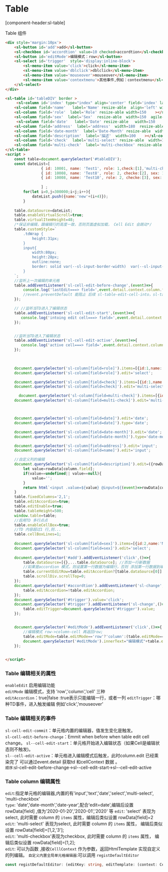 # Table

[component-header:sl-table]

Table 组件 

```html preview
<div style='margin:10px'>
    <sl-button id='add'>add</sl-button>
    <sl-checkbox id='accordtion' value=10 checked>accordtion</sl-checkbox>
    <sl-button id='editMode'>编辑模式：row</sl-button>
    <sl-select id='trigger'  style='display:inline-block'>
        <sl-menu-item value='click'>click</sl-menu-item>
        <sl-menu-item value='dblclick'>dblclick</sl-menu-item>
        <sl-menu-item value='mouseover'>mouseover</sl-menu-item>
        <sl-menu-item value='contextmenu'>其他事件,例如：contextmenu</sl-menu-item>
    </sl-select>
</div>

<sl-table id='tableDIV' border >
     <sl-column id='index' type="index" align='center' field='index' label='index'   align='left' min-width='80' ></sl-column>
    <sl-column field='name'   label='Name' resize-able  align='left' width='200' ></sl-column>
    <sl-column field='role'  label='Role' resize-able width=150    ></sl-column>
    <sl-column field='sex'  label='Sex'  resize-able  width=150  agile-cell='right'></sl-column>
     <sl-column field='date'   label='Date' resize-able   width=150    agile-cell='right'></sl-column>
    <sl-column field='address'  label='address'  width=180  resize-able  ></sl-column>
    <sl-column field='date-month'  label='Date-Month' resize-able  width=130    ></sl-column>
    <sl-column field='description'  label='描述'  width=100    ></sl-column>
    <sl-column field='check'  label='multi-select' resize-able  width=150    ></sl-column>
    <sl-column field='multi-check'  label='multi-checkbox' resize-able  width=150    ></sl-column>
</sl-table>
<script >
    const table=document.querySelector('#tableDIV');
    const dateList=[
                { id: 10001, name: 'Test1', role: 1,check:[1],'multi-check':[2], sex: 2, age: 28,date:'2018-01-01', address: 'Javascript 从入门到放弃 从入门到放弃 从入门到放弃 从入门到放弃' },
                { id: 10008, name: 'Test8', role: 2, checke:[2], sex: 1, age: 35, address: 'Javascript 从入门到放弃' },
                { id: 10008, name: 'Test10', role: 2, checke:[3], sex: 1, age: 35, address: 'Javascript 从入门到放弃' }
                
                ] ;
        for(let i=0,j=300000;i<j;i++){
            dateList.push({name:'new'+(i+4)});
        }
   
    table.dataSource=dateList;
    table.enableVirtualScroll=true;
    table.virtualItemHeight=48;
    /*保证非编辑，跟编辑行的高度一致，否则页面虚拟加载， Cell Edit 会跳动*/
    table.customStyle=`
        .tdWrap {
            height:31px;
        }
        input{
            width:80px;
            height:28px;
            outline:none;
            border: solid var(--sl-input-border-width)  var(--sl-input-border-color);
        }
    `;
    //监听上一次编辑的单元格
    table.addEventListener('sl-cell-edit-before-change',(event)=>{
        console.log('lastEdit===> field=',event.detail.context.column.field +' rowIndex='+event.detail.context.rowIndex,event.detail.td);
        //event.preventDefault 能阻止 后续 sl-table-edit-cell-into，sl-table-edit-cell-active 事件
    });

    // //监听当TD进入了编辑状态
    table.addEventListener('sl-cell-edit-start',(event)=>{
       console.log('intoing edit cell===> field=',event.detail.context.column.field +' rowIndex='+event.detail.context.rowIndex ,event.detail.td);
    });


    //监听当TD进入了编辑状态
    table.addEventListener('sl-cell-edit-active',(event)=>{
       console.log('active cell===> field=',event.detail.context.column.field +' rowIndex='+event.detail.context.rowIndex ,event.detail.td);
    });

    
    
    document.querySelector('sl-column[field=role]').items=[{id:1,name:'项目经理'},{id:2,name:'测试'},{id:3,name:'实施'}];
    document.querySelector('sl-column[field=role]').edit='select';

    document.querySelector('sl-column[field=check]').items=[{id:1,name:'A'},{id:2,name:'B'},{id:3,name:'C'}];
    document.querySelector('sl-column[field=check]').edit='multi-select';

      document.querySelector('sl-column[field=multi-check]').items=[{id:1,name:'A'},{id:2,name:'B'},{id:new Date(),name:'C'}];
    document.querySelector('sl-column[field=multi-check]').edit='multi-checkbox';



    document.querySelector('sl-column[field=date]').edit='date';
    document.querySelector('sl-column[field=date]').type='date';

    document.querySelector('sl-column[field=date-month]').edit='date';
    document.querySelector('sl-column[field=date-month]').type='date-month';

    document.querySelector('sl-column[field=address]').edit='input';
    document.querySelector('sl-column[field=name]').edit='input';

    //自定义列的编辑
    document.querySelector('sl-column[field=description]').edit=({rowData,column})=>{
        let value=rowData[column.field];
        if(value==undefined|| value==null){
            value='';
        }
        return html`<input .value=${value} @input=${(event)=>rowData[column.field]= event.target.value} />`;
    }
    table.fixedColumns='2,1';
    table.editAccordion=true;
    table.editEnable=true;
    table.tableHeight=500;
    window.table=table;
    //启用TD 多行点点
    table.enableCellBox=true;
    //TD 内容超过1 行,则...
    table.cellBoxLines=1;
    
    document.querySelector('sl-column[field=sex]').items=[{id:2,name:'Man'},{id:1,name:'Women'}];
    document.querySelector('sl-column[field=sex]').edit='select';
    
    document.querySelector('#add').addEventListener('click',()=>{
        table.dataSource=[{},...table.dataSource]; //添加一行新数据
        //如果是accordion 模式，则设置第一行数据为编辑行，否则 添加第一行数据到编辑行数据
        table.currentEditRow=table.editAccordion?[table.dataSource[0]]: [...table.currentEditRow,table.dataSource[0]];
        table.scrollDiv.scrollTop=0;
    });
    document.querySelector('#accordtion').addEventListener('sl-change',()=>{
        table.editAccordion=!table.editAccordion;
    });
    document.querySelector('#trigger').value='click';
    document.querySelector('#trigger').addEventListener('sl-change',()=>{
        table.editTrigger=document.querySelector('#trigger').value;
    });


    document.querySelector('#editMode').addEventListener('click',()=>{
        //编辑模式 row->column-cell 再返回row;
        table.editMode=table.editMode=='row'?'column':(table.editMode=='column'?'cell':'row');
        document.querySelector('#editMode').innerText="编辑模式"+table.editMode;
    });

    
</script>
```
### Table 编辑相关的属性
  `enableEdit` 启用编辑功能  
  `editMode` 编辑模式，支持 'row','column','cell' 三种  
  `editAccordion`：true|false :true表示只能编辑一行，或者一列 
  `editTrigger`：哪种TD事件，进入触发编辑 例如'click','mouseover'

### Table 编辑相关的事件
  `sl-cell-edit-commit`：单元格内置的编辑器，值发生变化是触发。  
  `sl-cell-edit-before-change`：Emmit when before when table  edit cell  change。 
  `sl--cell-edit-start`：单元格开始进入编辑状态（如果Cell是编辑状态则不触发)。   
  `sl--cell-edit-active`：单元格进入编辑模式后触发，此时column.edit 已经熏染完了 可以通过event.detail 获取td 和cellContext 数据 。  
  `顺序`:sl-cell-edit-before-change->sl--cell-edit-start->sl--cell-edit-active
### Table column 编辑属性
  `edit`:指定单元格的编辑器,内置的有'input','text','date','select','multi-select', 'multi-checkbox'  
  `type`: 'date','date-month','date-year',配合'edit=date',编辑后设置 rowData[field] ,值为'2020-01-20','2020-01','2020'  等
  `edit`: 'select' 表现为select, 此时需要 column 的 `items` 属性，编辑后类似设置 rowData[field]=2  
  `edit`: 'multi-select' 表现为select, 此时需要 column 的 `items` 属性， 编辑后类似设置 rowData[field]=[1,2,'3'];  
  `edit`: 'multi-checkbox'表现为checkbox, 此时需要 column 的 `items` 属性， 编辑后类似设置 rowData[field]=[1,2];  
  `edit`: 可以为函数 ,接收`CelllContext` 作为参数，返回HtmlTemplate 实现自定义的列编辑。
  `自定义内置全局单元格编辑器`:可以调用 `registDefaultEditor` 
  ```typescript
  const registDefaultEditor: (editKey: string, editTemplate: (context: CellContext) => TemplateResult<1>) => void;
  ```



